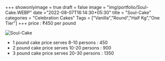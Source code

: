 +++
showonlyimage = true
draft = false
image = "img/portfolio/Soul-Cake.WEBP"
date ="2022-08-07T16:14:30+05:30"
title = "Soul-Cake"
categories = "Celebration Cakes"
Tags = ["Vanilla","Round","Half Kg","One Tier"]
+++
price : ₹450 per pound
<!--more-->
![Soul-Cake](/img/portfolio/Soul-Cake.WEBP)
* 1 pound cake price serves 8-10 persons : 450
* 2 pound cake price serves 10-20 persons : 900
* 3 pound cake price serves 20-30 persons : 1350
